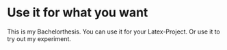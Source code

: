 <h1> Use it for what you want</h1>
This is my Bachelorthesis.
You can use it for your Latex-Project. 
Or use it to try out my experiment.
